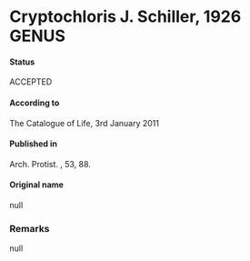 Cryptochloris J. Schiller, 1926 GENUS
=======

#### Status
ACCEPTED

#### According to
The Catalogue of Life, 3rd January 2011

#### Published in
Arch. Protist. , 53, 88.

#### Original name
null

### Remarks
null